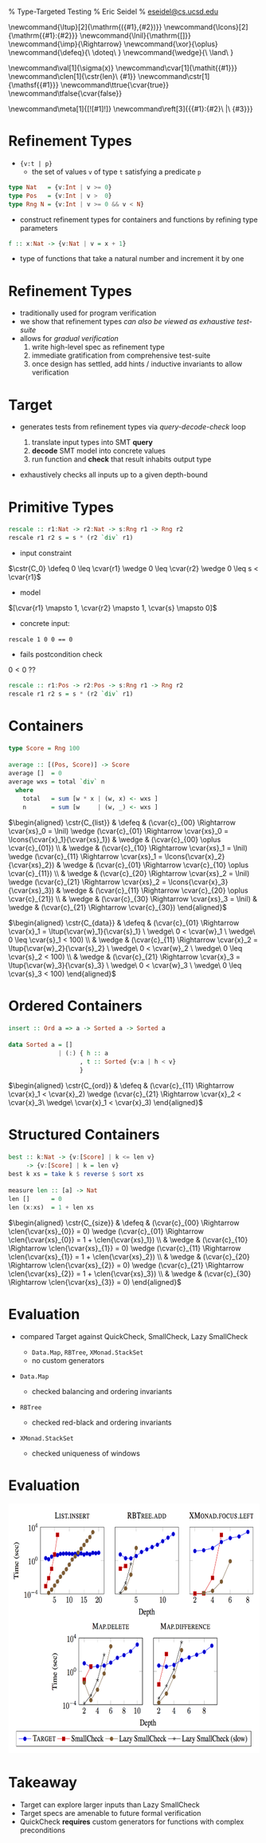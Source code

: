 % Type-Targeted Testing
% Eric Seidel
% eseidel@cs.ucsd.edu

\newcommand{\ltup}[2]{\mathrm{({#1},{#2})}}
\newcommand{\lcons}[2]{\mathrm{{#1}:{#2}}}
\newcommand{\lnil}{\mathrm{[]}}
\newcommand{\imp}{\Rightarrow}
\newcommand{\xor}{\oplus}
\newcommand{\defeq}{\ \doteq\ }
\newcommand{\wedge}{\ \land\ }

\newcommand\val[1]{\sigma(x)}
\newcommand\cvar[1]{\mathit{{#1}}}
\newcommand\clen[1]{\cstr{len}\ {#1}}
\newcommand\cstr[1]{\mathsf{{#1}}}
\newcommand\ttrue{\cvar{true}}
\newcommand\tfalse{\cvar{false}}

\newcommand\meta[1]{[\![#1]\!]}
\newcommand\reft[3]{\{{#1}:{#2}\ |\ {#3}\}}

# Refinement Types

- `{v:t | p}`
    - the set of values `v` of type `t` satisfying a predicate `p`

```haskell
type Nat   = {v:Int | v >= 0}
type Pos   = {v:Int | v >  0}
type Rng N = {v:Int | v >= 0 && v < N}
```

- construct refinement types for containers and functions by refining type parameters

```haskell
f :: x:Nat -> {v:Nat | v = x + 1}
```

- type of functions that take a natural number and increment it by one

# Refinement Types

- traditionally used for program verification
- we show that refinement types *can also be viewed as exhaustive test-suite*
- allows for *gradual verification*
    1. write high-level spec as refinement type
    2. immediate gratification from comprehensive test-suite
    3. once design has settled, add hints / inductive invariants to allow verification

# Target

- generates tests from refinement types via *query-decode-check* loop

    1. translate input types into SMT **query**
    2. **decode** SMT model into concrete values
    3. run function and **check** that result inhabits output type

- exhaustively checks all inputs up to a given depth-bound

# Primitive Types

```haskell
rescale :: r1:Nat -> r2:Nat -> s:Rng r1 -> Rng r2
rescale r1 r2 s = s * (r2 `div` r1)
```

- input constraint

$\cstr{C_0} \defeq 0 \leq \cvar{r1} \wedge 0 \leq \cvar{r2} \wedge 0 \leq s < \cvar{r1}$

- model

$[\cvar{r1} \mapsto 1, \cvar{r2} \mapsto 1, \cvar{s} \mapsto 0]$

- concrete input:

`rescale 1 0 0 == 0`

- fails postcondition check

$0 < 0$ ??

```haskell
rescale :: r1:Pos -> r2:Pos -> s:Rng r1 -> Rng r2
rescale r1 r2 s = s * (r2 `div` r1)
```

# Containers

```haskell
type Score = Rng 100

average :: [(Pos, Score)] -> Score
average []  = 0
average wxs = total `div` n
  where
    total   = sum [w * x | (w, x) <- wxs ]
    n       = sum [w     | (w, _) <- wxs ]
```

$\begin{aligned}
\cstr{C_{list}} & \defeq & (\cvar{c}_{00} \Rightarrow \cvar{xs}_0 = \lnil) \wedge 
                           (\cvar{c}_{01} \Rightarrow \cvar{xs}_0 = \lcons{\cvar{x}_1}{\cvar{xs}_1}) & \wedge &
                           (\cvar{c}_{00} \oplus \cvar{c}_{01}) \\
                & \wedge & (\cvar{c}_{10} \Rightarrow \cvar{xs}_1 = \lnil) \wedge
                           (\cvar{c}_{11} \Rightarrow \cvar{xs}_1 = \lcons{\cvar{x}_2}{\cvar{xs}_2}) & \wedge &
                           (\cvar{c}_{01} \Rightarrow \cvar{c}_{10} \oplus \cvar{c}_{11}) \\
                & \wedge & (\cvar{c}_{20} \Rightarrow \cvar{xs}_2 = \lnil) \wedge 
                           (\cvar{c}_{21} \Rightarrow \cvar{xs}_2 = \lcons{\cvar{x}_3}{\cvar{xs}_3}) & \wedge &
                           (\cvar{c}_{11} \Rightarrow \cvar{c}_{20} \oplus \cvar{c}_{21}) \\
                & \wedge & (\cvar{c}_{30} \Rightarrow \cvar{xs}_3 = \lnil) & \wedge &
                           (\cvar{c}_{21} \Rightarrow \cvar{c}_{30})
\end{aligned}$

$\begin{aligned}
\cstr{C_{data}} & \defeq & (\cvar{c}_{01} \Rightarrow \cvar{x}_1 = \ltup{\cvar{w}_1}{\cvar{s}_1} \ \wedge\ 0 < \cvar{w}_1 \ \wedge\ 0 \leq \cvar{s}_1 < 100) \\
                & \wedge & (\cvar{c}_{11} \Rightarrow \cvar{x}_2 = \ltup{\cvar{w}_2}{\cvar{s}_2} \ \wedge\ 0 < \cvar{w}_2 \ \wedge\ 0 \leq \cvar{s}_2 < 100) \\
                & \wedge & (\cvar{c}_{21} \Rightarrow \cvar{x}_3 = \ltup{\cvar{w}_3}{\cvar{s}_3} \ \wedge\ 0 < \cvar{w}_3 \ \wedge\ 0 \leq \cvar{s}_3 < 100)
\end{aligned}$

# Ordered Containers

```haskell
insert :: Ord a => a -> Sorted a -> Sorted a 

data Sorted a = [] 
              | (:) { h :: a 
                    , t :: Sorted {v:a | h < v}
                    }
```

$\begin{aligned}
\cstr{C_{ord}}   & \defeq & (\cvar{c}_{11} \Rightarrow \cvar{x}_1 < \cvar{x}_2)
                   \wedge   (\cvar{c}_{21} \Rightarrow \cvar{x}_2 < \cvar{x}_3\ \wedge\ \cvar{x}_1 < \cvar{x}_3)
\end{aligned}$

# Structured Containers

```haskell
best :: k:Nat -> {v:[Score] | k <= len v} 
     -> {v:[Score] | k = len v}
best k xs = take k $ reverse $ sort xs

measure len :: [a] -> Nat
len []      = 0
len (x:xs)  = 1 + len xs
```

$\begin{aligned}
\cstr{C_{size}} & \defeq & (\cvar{c}_{00} \Rightarrow \clen{\cvar{xs}_{0}} = 0) \wedge 
                           (\cvar{c}_{01} \Rightarrow \clen{\cvar{xs}_{0}} = 1 + \clen{\cvar{xs}_1}) \\
                & \wedge & (\cvar{c}_{10} \Rightarrow \clen{\cvar{xs}_{1}} = 0) \wedge 
                           (\cvar{c}_{11} \Rightarrow \clen{\cvar{xs}_{1}} = 1 + \clen{\cvar{xs}_2}) \\
                & \wedge & (\cvar{c}_{20} \Rightarrow \clen{\cvar{xs}_{2}} = 0) \wedge 
                           (\cvar{c}_{21} \Rightarrow \clen{\cvar{xs}_{2}} = 1 + \clen{\cvar{xs}_3}) \\
                & \wedge & (\cvar{c}_{30} \Rightarrow \clen{\cvar{xs}_{3}} = 0)
\end{aligned}$

# Evaluation

- compared Target against QuickCheck, SmallCheck, Lazy SmallCheck
    - `Data.Map`, `RBTree`, `XMonad.StackSet`
    - no custom generators

- `Data.Map`
    - checked balancing and ordering invariants

- `RBTree`
    - checked red-black and ordering invariants

- `XMonad.StackSet`
    - checked uniqueness of windows

# Evaluation
<img height=500px src="benchmarks.png">

# Takeaway
- Target can explore larger inputs than Lazy SmallCheck
- Target specs are amenable to future formal verification
- QuickCheck **requires** custom generators for functions with complex preconditions
